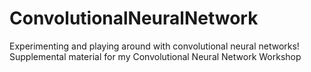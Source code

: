 # ConvolutionalNeuralNetwork

Experimenting and playing around with convolutional neural networks!
Supplemental material for my Convolutional Neural Network Workshop
